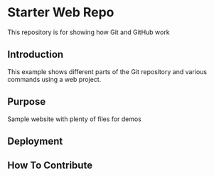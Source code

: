 # Starter Web Repo

This repository is for showing how Git and GitHub work

## Introduction

This example shows different parts of the Git repository and various commands using a web project.

## Purpose

Sample website with plenty of files for demos

## Deployment

## How To Contribute

